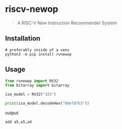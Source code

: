 # riscv-newop
> A RISC-V New Instruction Recommender System

## Installation
```commandline
# preferably inside of a venv
python3 -m pip install rvnewop
```

## Usage
```Python
from rvnewop import RV32
from bitarray import bitarray

isa_model = RV32("32I")

print(isa_model.decodeHex("00e787b3"))
```
output
```commandline
add a5,a5,a4
```
